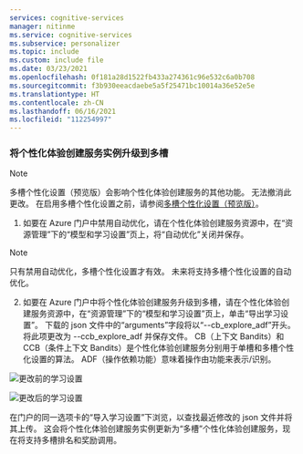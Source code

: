 ```yaml
---
services: cognitive-services
manager: nitinme
ms.service: cognitive-services
ms.subservice: personalizer
ms.topic: include
ms.custom: include file
ms.date: 03/23/2021
ms.openlocfilehash: 0f181a28d1522fb433a274361c96e532c6a0b708
ms.sourcegitcommit: f3b930eeacdaebe5a5f25471bc10014a36e52e5e
ms.translationtype: HT
ms.contentlocale: zh-CN
ms.lasthandoff: 06/16/2021
ms.locfileid: "112254997"
---
```

### <a name="upgrade-personalizer-instance-to-multi-slot"></a>将个性化体验创建服务实例升级到多槽

> [!NOTE]
> 多槽个性化设置（预览版）会影响个性化体验创建服务的其他功能。 无法撤消此更改。 在启用多槽个性化设置之前，请参阅[多槽个性化设置（预览版）](../concept-multi-slot-personalization.md)。 


1. 如要在 Azure 门户中禁用自动优化，请在个性化体验创建服务资源中，在“资源管理”下的“模型和学习设置”页上，将“自动优化”关闭并保存。

> [!NOTE]
> 只有禁用自动优化，多槽个性化设置才有效。 未来将支持多槽个性化设置的自动优化。 

2. 如要在 Azure 门户中将个性化体验创建服务升级到多槽，请在个性化体验创建服务资源中，在“资源管理”下的“模型和学习设置”页上，单击“导出学习设置”。 下载的 json 文件中的“arguments”字段将以“--cb_explore_adf”开头。 将此项更改为 --ccb_explore_adf 并保存文件。 CB（上下文 Bandits）和 CCB（条件上下文 Bandits）是个性化体验创建服务分别用于单槽和多槽个性化设置的算法。 ADF（操作依赖功能）意味着操作由功能来表示/识别。

![更改前的学习设置](../media/settings/learning-settings-pre-upgrade.png)

![更改后的学习设置](../media/settings/learning-settings-post-upgrade.png)

在门户的同一选项卡的“导入学习设置”下浏览，以查找最近修改的 json 文件并将其上传。 这会将个性化体验创建服务实例更新为“多槽”个性化体验创建服务，现在将支持多槽排名和奖励调用。


